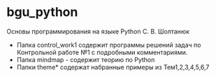 # bgu_python
Основы программирования на языке Python C. В. Шолтанюк

* Папка control_work1 содержит программы решений задач по Контрольной работе №1 с подробными комментариями.
* Папка mindmap - содержит теорию по Python
* Папки theme* содержат набранные примеры из Тем1,2,3,4,5,6,7 
